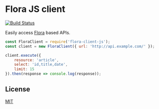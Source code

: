 Flora JS client
================

[![Build Status](https://travis-ci.org/godmodelabs/flora-client-js.svg?branch=master)](https://travis-ci.org/godmodelabs/flora-client-js)

Easily access [Flora](https://github.com/godmodelabs/flora) based APIs.

```js
const FloraClient = require('flora-client-js');
const client = new FloraClient({ url: 'http://api.example.com/' });

client.execute({
    resource: 'article',
    select: 'id,title,date',
    limit: 15
}).then(response => console.log(response));
```

License
-------

[MIT](LICENSE)
